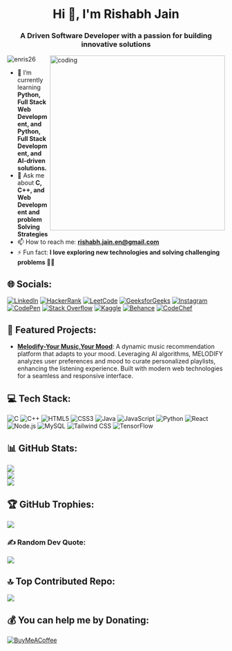 <h1 align="center">Hi 👋, I'm Rishabh Jain</h1>
<h3 align="center">A Driven Software Developer with a passion for building innovative solutions</h3>

<img align="right" width="405" alt="coding" src="https://media.giphy.com/media/v1.Y2lkPTc5MGI3NjExMXZ6ZTlqN2RvODFmd2w4dzUzMnQwNDFibHhtcG1jNm5ma2N4N2t1diZlcD12MV9pbnRlcm5hbF9naWZfYnlfaWQmY3Q9Zw/qgQUggAC3Pfv687qPC/giphy.gif">

<p align="left"> <img src="https://komarev.com/ghpvc/?username=enris26&label=Profile%20views&color=0e75b6&style=flat" alt="enris26" /> </p>

- 🌱 I’m currently learning **Python, Full Stack Web Development, and Python, Full Stack Development, and AI-driven solutions.**
- 💬 Ask me about **C, C++, and Web Development and problem Solving Strategies**
- 📫 How to reach me: **rishabh.jain.en@gmail.com**
- ⚡ Fun fact: **I love exploring new technologies and solving challenging problems 🧑‍💻**

## 🌐 Socials:
[![LinkedIn](https://img.shields.io/badge/LinkedIn-%230077B5.svg?logo=linkedin&logoColor=white)](https://linkedin.com/in/rishabh-jain-enris) 
[![HackerRank](https://img.shields.io/badge/HackerRank-%232EC866.svg?logo=hackerrank&logoColor=white)](https://www.hackerrank.com/enris26) 
[![LeetCode](https://img.shields.io/badge/LeetCode-%23FFA116.svg?logo=leetcode&logoColor=white)](https://www.leetcode.com/enris26) 
[![GeeksforGeeks](https://img.shields.io/badge/GeeksforGeeks-%2300C853.svg?logo=geeksforgeeks&logoColor=white)](https://auth.geeksforgeeks.org/user/enris26) 
[![Instagram](https://img.shields.io/badge/Instagram-%23E4405F.svg?logo=Instagram&logoColor=white)](https://instagram.com/coders.thinking) 
[![CodePen](https://img.shields.io/badge/CodePen-%23000000.svg?logo=codepen&logoColor=white)](https://codepen.io/rishabh-jain-the-styleful) 
[![Stack Overflow](https://img.shields.io/badge/StackOverflow-%23F58025.svg?logo=stackoverflow&logoColor=white)](https://stackoverflow.com/users/23347586) 
[![Kaggle](https://img.shields.io/badge/Kaggle-%230FA0E6.svg?logo=kaggle&logoColor=white)](https://kaggle.com/enris26) 
[![Behance](https://img.shields.io/badge/Behance-%23176BEF.svg?logo=behance&logoColor=white)](https://www.behance.net/rishabhjain205) 
[![CodeChef](https://img.shields.io/badge/CodeChef-%235B4638.svg?logo=codechef&logoColor=white)](https://www.codechef.com/users/rishabh2004)

## 🚀 Featured Projects:
- **[Melodify-Your Music,Your Mood](http://melodify.freewebhostmost.com/)**: A dynamic music recommendation platform that adapts to your mood. Leveraging AI algorithms, MELODIFY analyzes user preferences and mood to curate personalized playlists, enhancing the listening experience. Built with modern web technologies for a seamless and responsive interface.

## 💻 Tech Stack:
![C](https://img.shields.io/badge/C-%2300599C.svg?style=plastic&logo=c&logoColor=white) 
![C++](https://img.shields.io/badge/C++-%2300599C.svg?style=plastic&logo=cplusplus&logoColor=white) 
![HTML5](https://img.shields.io/badge/HTML5-%23E34F26.svg?style=plastic&logo=html5&logoColor=white) 
![CSS3](https://img.shields.io/badge/CSS3-%231572B6.svg?style=plastic&logo=css3&logoColor=white) 
![Java](https://img.shields.io/badge/Java-%23ED8B00.svg?style=plastic&logo=java&logoColor=white) 
![JavaScript](https://img.shields.io/badge/JavaScript-%23F7DF1E.svg?style=plastic&logo=javascript&logoColor=%23323330) 
![Python](https://img.shields.io/badge/Python-3670A0?style=plastic&logo=python&logoColor=ffdd54) 
![React](https://img.shields.io/badge/React-%2361DAFB.svg?style=plastic&logo=react&logoColor=%2320232a) 
![Node.js](https://img.shields.io/badge/Node.js-%236DA55F.svg?style=plastic&logo=node.js&logoColor=white) 
![MySQL](https://img.shields.io/badge/MySQL-%234479A1.svg?style=plastic&logo=mysql&logoColor=white) 
![Tailwind CSS](https://img.shields.io/badge/Tailwind%20CSS-%2338B2AC.svg?style=plastic&logo=tailwind-css&logoColor=white) 
![TensorFlow](https://img.shields.io/badge/TensorFlow-%23FF6F00.svg?style=plastic&logo=tensorflow&logoColor=white)

## 📊 GitHub Stats:
![](https://github-readme-stats.vercel.app/api/top-langs/?username=enris26&theme=dark&hide_border=false&include_all_commits=false&count_private=false&layout=compact)<br/>
![](https://github-readme-stats.vercel.app/api?username=enris26&theme=dark&hide_border=false&include_all_commits=false&count_private=false)<br/>
![](https://github-readme-streak-stats.herokuapp.com/?user=enris26&theme=dark&hide_border=false)<br/>

## 🏆 GitHub Trophies:
![](https://github-profile-trophy.vercel.app/?username=enris26&theme=github_dark&no-frame=true&no-bg=false&margin-w=4)

### ✍️ Random Dev Quote:
![](https://quotes-github-readme.vercel.app/api?type=horizontal&theme=radical)

## 🔝 Top Contributed Repo:
![](https://github-contributor-stats.vercel.app/api?username=enris26&limit=5&theme=dark&combine_all_yearly_contributions=true)

## 💰 You can help me by Donating:
[![BuyMeACoffee](https://img.shields.io/badge/Buy%20Me%20a%20Coffee-ffdd00?style=for-the-badge&logo=buy-me-a-coffee&logoColor=black)](https://buymeacoffee.com/enris26)
